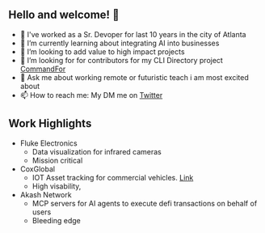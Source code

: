 ## Hello and welcome! 👋

- 🔭 I've worked as a Sr. Devoper for last 10 years in the city of Atlanta
- 🌱 I’m currently learning about integrating AI into businesses
- 👯 I’m looking to add value to high impact projects
- 🤔 I’m looking for for contributors for my CLI Directory project  [CommandFor](https://thecommandfor.com/categories)
- 💬 Ask me about working remote or futuristic teach i am most excited about
- 📫 How to reach me: My DM me on [Twitter](https://twitter.com/youngclaude_)

## Work Highlights
- Fluke Electronics
   - Data visualization for infrared cameras
   - Mission critical
- CoxGlobal
   - IOT Asset tracking for commercial vehicles. [Link](https://kayogps.com/)
   - High visability, 
- Akash Network
   - MCP servers for AI agents to execute defi transactions on behalf of users
   - Bleeding edge


<!--
**youngclaude/youngclaude** is a ✨ _special_ ✨ repository because its `README.md` (this file) appears on your GitHub profile.

Here are some ideas to get you started:

- 🔭 I’m currently working on ...
- 🌱 I’m currently learning ...
- 👯 I’m looking to collaborate on ...
- 🤔 I’m looking for help with ...
- 💬 Ask me about ...
- 📫 How to reach me: ...
- 😄 Pronouns: ...
- ⚡ Fun fact: ...
-->
